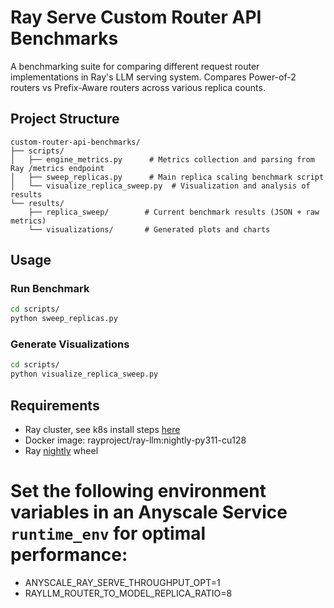 # Ray Serve Custom Router API Benchmarks

A benchmarking suite for comparing different request router implementations in Ray's LLM serving system. Compares Power-of-2 routers vs Prefix-Aware routers across various replica counts.

## Project Structure

```
custom-router-api-benchmarks/
├── scripts/
│   ├── engine_metrics.py      # Metrics collection and parsing from Ray /metrics endpoint
│   ├── sweep_replicas.py      # Main replica scaling benchmark script
│   └── visualize_replica_sweep.py  # Visualization and analysis of results
└── results/
    ├── replica_sweep/        # Current benchmark results (JSON + raw metrics)
    └── visualizations/       # Generated plots and charts
```

## Usage

### Run Benchmark
```bash
cd scripts/
python sweep_replicas.py
```

### Generate Visualizations
```bash
cd scripts/
python visualize_replica_sweep.py
```

## Requirements
- Ray cluster, see k8s install steps [here](https://docs.ray.io/en/latest/cluster/kubernetes/getting-started/kuberay-operator-installation.html)
- Docker image: rayproject/ray-llm:nightly-py311-cu128
- Ray [nightly](https://docs.ray.io/en/latest/ray-overview/installation.html#daily-releases-nightlies) wheel

# Set the following environment variables in an Anyscale Service `runtime_env` for optimal performance:
- ANYSCALE_RAY_SERVE_THROUGHPUT_OPT=1
- RAYLLM_ROUTER_TO_MODEL_REPLICA_RATIO=8